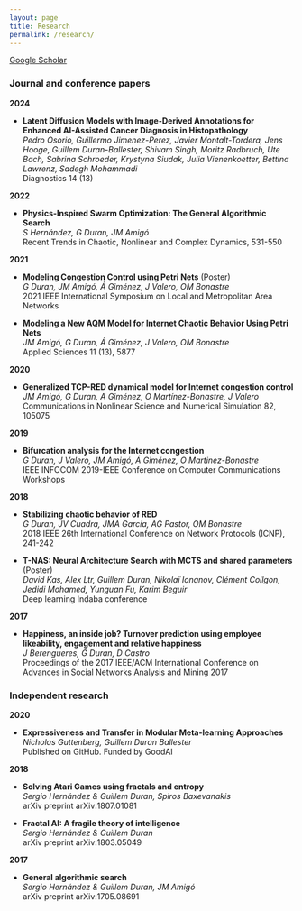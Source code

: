 ```yaml
---
layout: page
title: Research
permalink: /research/
---
```


[Google Scholar](https://scholar.google.co.uk/citations?view_op=list_works&hl=es&hl=es&user=xx1L5RYAAAAJ&sortby=pubdate)

### Journal and conference papers

**2024**
* **Latent Diffusion Models with Image-Derived Annotations for Enhanced AI-Assisted Cancer Diagnosis in Histopathology**<br>
*Pedro Osorio, Guillermo Jimenez-Perez, Javier Montalt-Tordera, Jens Hooge, Guillem Duran-Ballester, Shivam Singh, Moritz Radbruch, Ute Bach, Sabrina Schroeder, Krystyna Siudak, Julia Vienenkoetter, Bettina Lawrenz, Sadegh Mohammadi* <br>
Diagnostics 14 (13)

**2022**
* **Physics-Inspired Swarm Optimization: The General Algorithmic Search**<br>
*S Hernández, G Duran, JM Amigó* <br>
Recent Trends in Chaotic, Nonlinear and Complex Dynamics, 531-550

**2021**
* **Modeling Congestion Control using Petri Nets** (Poster)<br>
*G Duran, JM Amigó, Á Giménez, J Valero, OM Bonastre*<br>
2021 IEEE International Symposium on Local and Metropolitan Area Networks 

* **Modeling a New AQM Model for Internet Chaotic Behavior Using Petri Nets**<br>
*JM Amigó, G Duran, Á Giménez, J Valero, OM Bonastre*<br>
Applied Sciences 11 (13), 5877

**2020**
* **Generalized TCP-RED dynamical model for Internet congestion control**<br>
*JM Amigó, G Duran, A Giménez, O Martínez-Bonastre, J Valero*<br>
Communications in Nonlinear Science and Numerical Simulation 82, 105075

**2019**
* **Bifurcation analysis for the Internet congestion**<br>
*G Duran, J Valero, JM Amigó, Á Giménez, O Martinez-Bonastre*<br>
IEEE INFOCOM 2019-IEEE Conference on Computer Communications Workshops 

**2018**
* **Stabilizing chaotic behavior of RED**<br>
*G Duran, JV Cuadra, JMA García, AG Pastor, OM Bonastre*<br>
2018 IEEE 26th International Conference on Network Protocols (ICNP), 241-242

* **T-NAS: Neural Architecture Search with MCTS and shared parameters**  (Poster)<br>
*David Kas, Alex Ltr, Guillem Duran, Nikolaï Ionanov, Clément Collgon, Jedidi Mohamed, Yunguan Fu, Karim Beguir*<br>
Deep learning Indaba conference

**2017**
* **Happiness, an inside job? Turnover prediction using employee likeability, engagement and relative happiness**<br>
*J Berengueres, G Duran, D Castro*<br>
Proceedings of the 2017 IEEE/ACM International Conference on Advances in Social Networks Analysis and Mining 2017

### Independent research

**2020**
* **Expressiveness and Transfer in Modular Meta-learning Approaches**<br>
*Nicholas Guttenberg, Guillem Duran Ballester*<br>
Published on GitHub. Funded by GoodAI

**2018**
* **Solving Atari Games using fractals and entropy**<br>
*Sergio Hernández & Guillem Duran, Spiros Baxevanakis*<br>
arXiv preprint arXiv:1807.01081

* **Fractal AI: A fragile theory of intelligence**<br>
*Sergio Hernández & Guillem Duran*<br>
arXiv preprint arXiv:1803.05049

**2017**
* **General algorithmic search**<br>
*Sergio Hernández & Guillem Duran, JM Amigó*<br>
arXiv preprint arXiv:1705.08691
